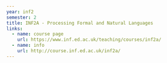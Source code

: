 ```yaml
---
year: inf2
semester: 2
title: INF2A - Processing Formal and Natural Languages
links:
  - name: course page
    url: https://www.inf.ed.ac.uk/teaching/courses/inf2a/
  - name: info
    url: http://course.inf.ed.ac.uk/inf2a/
---
```

